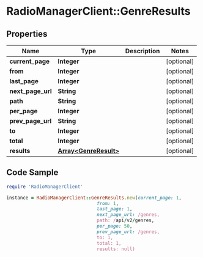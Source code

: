 # RadioManagerClient::GenreResults

## Properties

Name | Type | Description | Notes
------------ | ------------- | ------------- | -------------
**current_page** | **Integer** |  | [optional] 
**from** | **Integer** |  | [optional] 
**last_page** | **Integer** |  | [optional] 
**next_page_url** | **String** |  | [optional] 
**path** | **String** |  | [optional] 
**per_page** | **Integer** |  | [optional] 
**prev_page_url** | **String** |  | [optional] 
**to** | **Integer** |  | [optional] 
**total** | **Integer** |  | [optional] 
**results** | [**Array&lt;GenreResult&gt;**](GenreResult.md) |  | [optional] 

## Code Sample

```ruby
require 'RadioManagerClient'

instance = RadioManagerClient::GenreResults.new(current_page: 1,
                                 from: 1,
                                 last_page: 1,
                                 next_page_url: /genres,
                                 path: /api/v2/genres,
                                 per_page: 50,
                                 prev_page_url: /genres,
                                 to: 1,
                                 total: 1,
                                 results: null)
```


